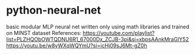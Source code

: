 # python-neural-net

basic modular MLP neural net written only using math libraries and trained on MINST dataset
References:
https://youtube.com/playlist?list=PLZHQObOWTQDNU6R1_67000Dx_ZCJB-3pi&si=xbpsAAnkMraGlY52
https://youtu.be/w8yWXqWQYmU?si=icHj09sJ6Mt-gZ0h
